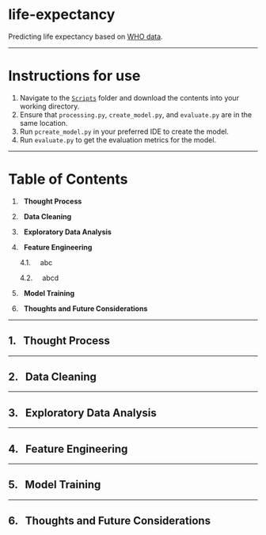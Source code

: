 # life-expectancy
Predicting life expectancy based on [WHO data](https://www.kaggle.com/datasets/kumarajarshi/life-expectancy-who).

---

# Instructions for use

1. Navigate to the [`Scripts`](https://github.com/s-mushnoori/life-expectancy/tree/main/Scripts) folder and download the contents into your working directory. 
2. Ensure that `processing.py`, `create_model.py`, and `evaluate.py` are in the same location.
3. Run `pcreate_model.py` in your preferred IDE to create the model.
4. Run `evaluate.py` to get the evaluation metrics for the model. 

---

# Table of Contents
1. &nbsp; **Thought Process**

2. &nbsp; **Data Cleaning**

3. &nbsp; **Exploratory Data Analysis**

4. &nbsp; **Feature Engineering**
  
    4.1. &nbsp;&nbsp;&nbsp; abc
    
    4.2. &nbsp;&nbsp;&nbsp; abcd

5. &nbsp; **Model Training**

6. &nbsp; **Thoughts and Future Considerations**

---
## 1. &nbsp; Thought Process


---
## 2. &nbsp; Data Cleaning


---
## 3. &nbsp; Exploratory Data Analysis


---
## 4. &nbsp; Feature Engineering


---
## 5. &nbsp; Model Training


---
## 6. &nbsp; Thoughts and Future Considerations

